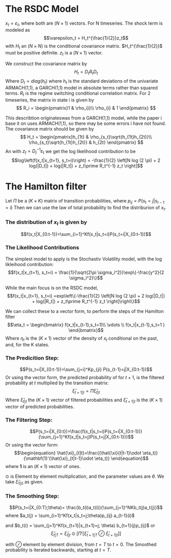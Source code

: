 # The RSDC Model
$x_t=\varepsilon_t$, where both are $(N \times 1)$ vectors. 
For N timeseries. The shock term is modeled as 
$$\varepsilon_t = H_t^{\frac{1}{2}}z_t$$
with $H_t$ an $(N\times N)$ is the conditional covariance matrix. $H_t^{\frac{1}{2}}$ must be positive definite.  $z_t$ is a $(N \times 1)$  vector.

We construct the covariance matrix by
$$H_t=D_tR_tD_t$$
Where $D_t = diag(h_t)$ where $h_t$ is the standard deviations of the univariate ARMACH(1,1), a GARCH(1,1) model in absolute terms rather than squared terms. $R_t$ is the regime switching conditional correlation matrix. For 2 timeseries, the matrix in state i is given by
$$
R_i = 
\begin{pmatrix}1 & \rho_{i}\\
 \rho_{i} & 1
\end{pmatrix}
$$

This describtion originateswas from a GARCH(1,1) model, while the paper i base it on uses ARMACH(1,1), so there may be some errors i have not found. The covariance matrix should be given by 
$$
H_t = 
\begin{pmatrix}h_{1t} & \rho_{s_t}\sqrt{h_{1t}h_{2t}}\\
 \rho_{s_t}\sqrt{h_{1t}h_{2t}} & h_{2t}
\end{pmatrix}
$$ 
An with $z_t=D_t^{-1}\varepsilon_t$ we get the log likelihood contribution to be 
$$log\left(f(x_t|x_{t=1}, s_t=i)\right) = -\frac{1}{2} \left[N log (2 \pi) + 2 log(|D_t|) + log(|R_t|) + z_t\prime R_t^{-1} z_t \right]$$


# The Hamilton filter
Let $\Pi$ be a $(K\times K)$ matrix of transition probabilities, where $p_{ij}=P(s_t=j|s_{t-1}=i)$
Then we can use the law of total probability to find the distriburion of $x_t$.

### The distribution of $x_t$ is given by
$$f(x_t|X_{0:t-1})=\sum_{i=1}^Kf(x_t|s_t=i)P(s_t=i|X_{0:t-1})$$

### The Likelihood Contributions
The simplest model to apply is the Stochastiv Volatility model, with the log likleihood contribution:
$$f(x_t|x_{t=1}, s_t=i) = \frac{1}{\sqrt{2\pi \sigma_i^2}}\exp\{-\frac{y^2}{2 \sigma_i^2}\}$$

While the main focus is on the RSDC model,
$$f(x_t|x_{t=1}, s_t=i) =exp\left\{-\frac{1}{2} \left[N log (2 \pi) + 2 log(|D_t|) + log(|R_t|) + z_t\prime R_t^{-1} z_t \right]\right\}$$

We can collect these to a vector form, to perform the steps of the Hamilton filter
$$\eta_t = \begin{bmatrix} f(x_t|x_{t-1},s_t=1)\\ \vdots \\ f(x_t|x_{t-1},s_t=1 ) \end{bmatrix}$$
Where $\eta_t$ is the $(K\times 1)$ vector of the density of $x_t$ conditional on the past, and, for the K states.
### The Predicition Step:
$$P(s_t=i|X_{0:t-1})=\sum_{j=i}^Kp_{ji} P(s_{t-1}=j|X_{0:t-1})$$
Or using the vector form, the predicted probability of for  $t+1$, is the filtered probability at $t$ multiplied by the transition matrix:
$$\begin{equation}
    \hat{\xi}_{t+1|t}=\Pi \hat{\xi}_{t|t}            
\end{equation}$$
Where $\hat{\xi}_{t|t}$ the $(K\times 1)$ vector of filtered probabilities and $\hat{\xi}_{t+1|t}$  is the  $(K\times 1)$ vector of predicted probabilities. 
### The Filtering Step:
$$P(s_t=i|X_{0:t})=\frac{f(x_t|s_t=i)P(s_t=i|X_{0:t-1})}{\sum_{j=1}^Kf(x_t|s_t=j)P(s_t=j|X_{0:t-1})}$$
Or using the vector form:
$$\begin{equation}
    \hat{\xi}_{t]t}=\frac{(\hat{\xi}{t|t-1}\odot \eta_t)}{\mathbf{1}'(\hat{\xi}_{t|t-1}\odot \eta_t)}            
\end{equation}$$
where $\mathbf{1}$ is an $(K\times 1)$ vector of ones. 

 $\odot$ is Element by element multiplication, and the parameter values are $\theta$. We take $\hat{\xi}_{1|0}$ as given.

### The Smoothing Step:
$$P(s_t=i|X_{0:T};\theta)= \frac{b_t(i)a_t(i)}{\sum_{j=1}^NKb_t(j)a_t(j)}$$
where $a_t(j) = \sum_{i=1}^Kf(x_t|s_t=j;\theta)p_{ij} a_{t-1}(i)$ 


and  $b_t(i) = \sum_{j=1}^Kf(x_{t+1}|s_{t+1}=j; \theta) b_{t+1}(j)p_{ij}$
or
$$\begin{equation} \hat{\xi}_{t|T}=\hat{\xi}_{t|t}\odot \left[ \Pi' \left[\hat{\xi}_{t+1|T} \oslash \hat{\xi}_{t+1|t} \right]\right] \end{equation}$$
        
with $\oslash$ element by element division, from $t=T$ to $t=0$. The Smoothed probability is iterated backwards, starting at $t=T$.





